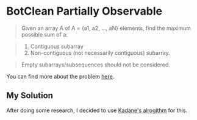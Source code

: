 # BotClean Partially Observable

> Given an array A of A = {a1, a2, ..., aN} elements, find the maximum possible sum of a:

> 1. Contiguous subarray
> 2. Non-contiguous (not necessarily contiguous) subarray.

> Empty subarrays/subsequences should not be considered.

You can find more about the problem [here](https://www.hackerrank.com/challenges/maxsubarray).

## My Solution

After doing some research, I decided to use [Kadane's alrogithm](https://en.wikipedia.org/wiki/Maximum_subarray_problem) for this.